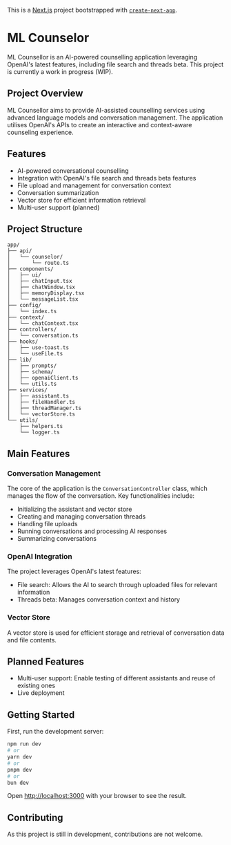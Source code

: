 This is a [Next.js](https://nextjs.org/) project bootstrapped with [`create-next-app`](https://github.com/vercel/next.js/tree/canary/packages/create-next-app).

# ML Counselor

ML Counsellor is an AI-powered counselling application leveraging OpenAI's latest features, including file search and threads beta. This project is currently a work in progress (WIP).

## Project Overview

ML Counsellor aims to provide AI-assisted counselling services using advanced language models and conversation management. The application utilises OpenAI's APIs to create an interactive and context-aware counseling experience.

## Features

- AI-powered conversational counselling
- Integration with OpenAI's file search and threads beta features
- File upload and management for conversation context
- Conversation summarization
- Vector store for efficient information retrieval
- Multi-user support (planned)

## Project Structure

```
app/
├── api/
│   └── counselor/
│       └── route.ts
├── components/
│   ├── ui/
│   ├── chatInput.tsx
│   ├── chatWindow.tsx
│   ├── memoryDisplay.tsx
│   └── messageList.tsx
├── config/
│   └── index.ts
├── context/
│   └── chatContext.tsx
├── controllers/
│   └── conversation.ts
├── hooks/
│   ├── use-toast.ts
│   └── useFile.ts
├── lib/
│   ├── prompts/
│   ├── schema/
│   ├── openaiClient.ts
│   └── utils.ts
├── services/
│   ├── assistant.ts
│   ├── fileHandler.ts
│   ├── threadManager.ts
│   └── vectorStore.ts
└── utils/
    ├── helpers.ts
    └── logger.ts
```

## Main Features

### Conversation Management

The core of the application is the `ConversationController` class, which manages the flow of the conversation. Key functionalities include:

- Initializing the assistant and vector store
- Creating and managing conversation threads
- Handling file uploads
- Running conversations and processing AI responses
- Summarizing conversations

### OpenAI Integration

The project leverages OpenAI's latest features:

- File search: Allows the AI to search through uploaded files for relevant information
- Threads beta: Manages conversation context and history

### Vector Store

A vector store is used for efficient storage and retrieval of conversation data and file contents.

## Planned Features

- Multi-user support: Enable testing of different assistants and reuse of existing ones
- Live deployment

## Getting Started

First, run the development server:

```bash
npm run dev
# or
yarn dev
# or
pnpm dev
# or
bun dev
```

Open [http://localhost:3000](http://localhost:3000) with your browser to see the result.


## Contributing

As this project is still in development, contributions are not welcome.
